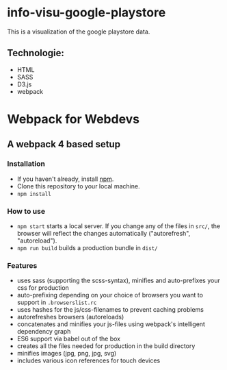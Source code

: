 # info-visu-google-playstore
This is a visualization of the google playstore data.

## Technologie:
- HTML
- SASS
- D3.js
- webpack


# Webpack for Webdevs
## A webpack 4 based setup

### Installation
* If you haven't already, install [npm](https://www.npmjs.com/).
* Clone this repository to your local machine.
* `npm install`

### How to use
* `npm start` starts a local server. If you change any of the files in `src/`, the browser will reflect the changes automatically ("autorefresh", "autoreload").
* `npm run build` builds a production bundle in `dist/`

### Features
* uses sass (supporting the scss-syntax), minifies and auto-prefixes your css for production
* auto-prefixing depending on your choice of browsers you want to support in `.browserslist.rc`
* uses hashes for the js/css-filenames to prevent caching problems
* autorefreshes browsers (autoreloads)
* concatenates and minifies your js-files using webpack's intelligent dependency graph
* ES6 support via babel out of the box
* creates all the files needed for production in the build directory
* minifies images (jpg, png, jpg, svg)
* includes various icon references for touch devices
